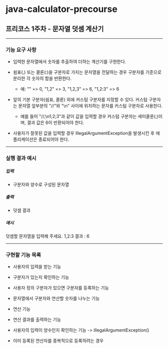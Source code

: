 # java-calculator-precourse

## 프리코스 1주차 - 문자열 덧셈 계산기

--- 

### 기능 요구 사항

- 입력한 문자열에서 숫자를 추출하여 더하는 계산기를 구현한다.

- 쉼표(,) 또는 콜론(:)을 구분자로 가지는 문자열을 전달하는 경우 구분자를 기준으로 분리한 각 숫자의 합을 반환한다.
    - 예: "" => 0, "1,2" => 3, "1,2,3" => 6, "1,2:3" => 6
- 앞의 기본 구분자(쉼표, 콜론) 외에 커스텀 구분자를 지정할 수 있다. 커스텀 구분자는 문자열 앞부분의 "//"와 "\n" 사이에 위치하는 문자를 커스텀 구분자로 사용한다.
    - 예를 들어 "//;\n1;2;3"과 같이 값을 입력할 경우 커스텀 구분자는 세미콜론(;)이며, 결과 값은 6이 반환되어야 한다.
- 사용자가 잘못된 값을 입력할 경우 IllegalArgumentException을 발생시킨 후 애플리케이션은 종료되어야 한다.

---

### 실행 결과 예시

##### 입력

- 구분자와 양수로 구성된 문자열

##### 출력

- 덧셈 결과

##### 예시

덧셈할 문자열을 입력해 주세요.
1,2:3
결과 : 6

---

### 구현할 기능 목록

- 사용자의 입력을 받는 기능
- 구분자가 있는지 확인하는 기능
- 사용자 정의 구분자가 있으면 구분자를 등록하는 기능
- 문자열에서 구분자와 연산할 숫자를 나누는 기능
- 연산 기능
- 연산 결과를 출력하는 기능


- 사용자의 입력이 양수인지 확인하는 기능 -> illegalArgumentException()
- 이미 등록된 연산자를 중복적으로 등록하려는 경우
